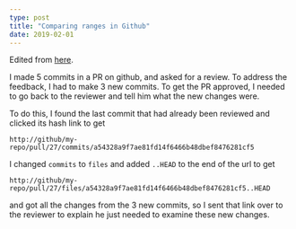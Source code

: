 ```yaml
---
type: post
title: "Comparing ranges in Github"
date: 2019-02-01
---
```


Edited from [here](https://stackoverflow.com/questions/29518780/way-to-compare-range-of-commits-in-pull-request-on-github).

I made 5 commits in a PR on github,
and asked for a review.
To address the feedback, I had to make 3 new commits.
To get the PR approved, I needed to go back to the reviewer and tell him what the new changes were.

To do this, I found the last commit that had already been reviewed and clicked its hash link to get
```
http://github/my-repo/pull/27/commits/a54328a9f7ae81fd14f6466b48dbef8476281cf5
```

I changed `commits` to `files` and added `..HEAD` to the end of the url to get
```
http://github/my-repo/pull/27/files/a54328a9f7ae81fd14f6466b48dbef8476281cf5..HEAD
```
and got all the changes from the 3 new commits, so I sent that link
over to the reviewer to explain he just needed to examine these new changes.


